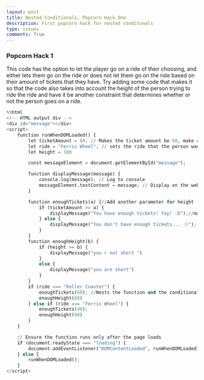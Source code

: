 ```yaml
---
layout: post
title: Nested Conditionals, Popcorn Hack One
description: First popcorn hack for nested conditonals
type: issues
comments: True
---
```


### Popcorn Hack 1

This code has the option to let the player go on a ride of their choosing, and either lets them go on the ride or does not let them go on the ride based on their amount of tickets that they have. Try adding some code that makes it so that the code also takes into account the height of the person trying to ride the ride and have it be another constraint that determines whether or not the person goes on a ride.


```python
%%html
<!-- HTML output div -->
<div id="message"></div>
<script>
    function runWhenDOMLoaded() {
        let ticketAmount = 60; // Makes the ticket amount be 60, make another variable for height
        let ride = "Ferris Wheel"; // sets the ride that the person wants to ride on
        let height = 100

        const messageElement = document.getElementById("message");

        function displayMessage(message) {
            console.log(message); // Log to console
            messageElement.textContent = message; // Display on the webpage
        }

        function enoughTickets(a) {//Add another parameter for height (use a comma and then a letter or word), maybe change the name of the parameter
            if (ticketAmount >= a) {
                displayMessage("You have enough tickets! Yay! :D");//make another if else statement inside of this to check for height
            } else {
                displayMessage("You don't have enough tickets... :(");
            }
        }
        function enoughHeight(b) {
            if (height >= b) {
                displayMessage("you r not short ")
            }
            else {
                displayMessage("you are short")
            }
        }
        if (ride === "Roller Coaster") {
            enoughTickets(60); //Nests the function and the conditionals
            enoughHeight(80)
        } else if (ride === "Ferris Wheel") {
            enoughTickets(40);
            enoughHeight(90)
        }    
    }

    // Ensure the function runs only after the page loads
    if (document.readyState === "loading") {
        document.addEventListener("DOMContentLoaded", runWhenDOMLoaded);
    } else {
        runWhenDOMLoaded();
    }
</script>

```


<!-- HTML output div -->
<div id="message"></div>
<script>
    function runWhenDOMLoaded() {
        let ticketAmount = 60; // Makes the ticket amount be 60, make another variable for height
        let ride = "Ferris Wheel"; // sets the ride that the person wants to ride on
        let height = 100

        const messageElement = document.getElementById("message");

        function displayMessage(message) {
            console.log(message); // Log to console
            messageElement.textContent = message; // Display on the webpage
        }

        function enoughTickets(a) {//Add another parameter for height (use a comma and then a letter or word), maybe change the name of the parameter
            if (ticketAmount >= a) {
                displayMessage("You have enough tickets! Yay! :D");//make another if else statement inside of this to check for height
            } else {
                displayMessage("You don't have enough tickets... :(");
            }
        }
        function enoughHeight(b) {
            if (height >= b) {
                displayMessage("you r not short ")
            }
            else {
                displayMessage("you are short")
            }
        }
        if (ride === "Roller Coaster") {
            enoughTickets(60); //Nests the function and the conditionals
            enoughHeight(80)
        } else if (ride === "Ferris Wheel") {
            enoughTickets(40);
            enoughHeight(90)
        }    
    }

    // Ensure the function runs only after the page loads
    if (document.readyState === "loading") {
        document.addEventListener("DOMContentLoaded", runWhenDOMLoaded);
    } else {
        runWhenDOMLoaded();
    }
</script>


